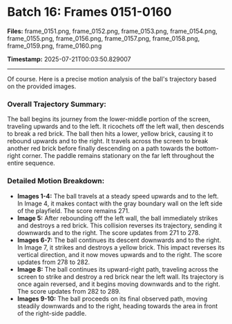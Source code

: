 # Batch 16: Frames 0151-0160

**Files:** frame_0151.png, frame_0152.png, frame_0153.png, frame_0154.png, frame_0155.png, frame_0156.png, frame_0157.png, frame_0158.png, frame_0159.png, frame_0160.png

**Timestamp:** 2025-07-21T00:03:50.829007

---

Of course. Here is a precise motion analysis of the ball's trajectory based on the provided images.

### Overall Trajectory Summary:
The ball begins its journey from the lower-middle portion of the screen, traveling upwards and to the left. It ricochets off the left wall, then descends to break a red brick. The ball then hits a lower, yellow brick, causing it to rebound upwards and to the right. It travels across the screen to break another red brick before finally descending on a path towards the bottom-right corner. The paddle remains stationary on the far left throughout the entire sequence.

### Detailed Motion Breakdown:
*   **Images 1-4:** The ball travels at a steady speed upwards and to the left. In Image 4, it makes contact with the gray boundary wall on the left side of the playfield. The score remains 271.
*   **Image 5:** After rebounding off the left wall, the ball immediately strikes and destroys a red brick. This collision reverses its trajectory, sending it downwards and to the right. The score updates from 271 to 278.
*   **Images 6-7:** The ball continues its descent downwards and to the right. In Image 7, it strikes and destroys a yellow brick. This impact reverses its vertical direction, and it now moves upwards and to the right. The score updates from 278 to 282.
*   **Image 8:** The ball continues its upward-right path, traveling across the screen to strike and destroy a red brick near the left wall. Its trajectory is once again reversed, and it begins moving downwards and to the right. The score updates from 282 to 289.
*   **Images 9-10:** The ball proceeds on its final observed path, moving steadily downwards and to the right, heading towards the area in front of the right-side paddle.

